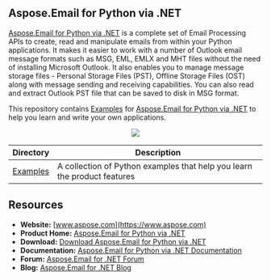 ## Aspose.Email for Python via .NET

[Aspose.Email for Python via .NET](https://products.aspose.com/email/python-net) is a complete set of Email Processing APIs to create, read and manipulate emails from within your Python applications. It makes it easier to work with a number of Outlook email message formats such as MSG, EML, EMLX and MHT files without the need of installing Microsoft Outlook. It also enables you to manage message storage files - Personal Storage Files (PST), Offline Storage Files (OST) along with message sending and receiving capabilities. You can also read and extract Outlook PST file that can be saved to disk in MSG format.

This repository contains [Examples](Examples) for [Aspose.Email for Python via .NET](https://products.aspose.com/email/python-net) to help you learn and write your own applications.

<p align="center">
<a title="Download complete Aspose.Email for Pytho via .NET source code" href="https://github.com/aspose-email/Aspose.Email-for-.NET/archive/master.zip">
	<img src="https://raw.github.com/AsposeExamples/java-examples-dashboard/master/images/downloadZip-Button-Large.png" />
  </a>
</p>

Directory | Description
--------- | -----------
[Examples](Examples)  | A collection of Python examples that help you learn the product features


## Resources

+ **Website:** [www.aspose.com](https://www.aspose.com)
+ **Product Home:** [Aspose.Email for Python via .NET](https://products.aspose.com/email/python-net)
+ **Download:** [Download Aspose.Email for Python via .NET](https://downloads.aspose.com/email/net)
+ **Documentation:** [Aspose.Email for Python via .NET Documentation](https://docs.aspose.com/display/emailpythonnet/Installation)
+ **Forum:** [Aspose.Email for .NET Forum](https://forum.aspose.com/c/email)
+ **Blog:** [Aspose.Email for .NET Blog](https://blog.aspose.com/category/aspose-products/aspose-email-product-family/)
